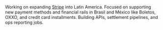 Working on expanding [Stripe] into Latin America. Focused on supporting new
payment methods and financial rails in Brasil and México like Boletos, OXXO, and
credit card installments. Building APIs, settlement pipelines, and ops reporting
jobs.

[stripe]: https://stripe.com/
